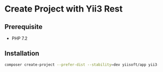 # Create Project with Yii3 Rest

## Prerequisite

- PHP 7.2

## Installation

```bash
composer create-project --prefer-dist --stability=dev yiisoft/app yii3-gae-rest
```
